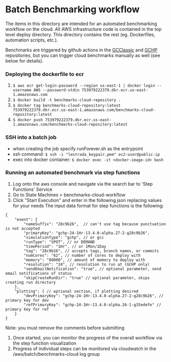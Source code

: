 # Batch Benchmarking workflow
The items in this directory are intended for an automated benchmarking workflow on the cloud. All AWS infrastructure code is contained in the top level deploy directory. This directory contains the rest (eg. Dockerfiles, automation scripts, etc.).

Benchmarks are triggered by github actions in the [GCClassic](https://github.com/geoschem/GCClassic/tree/dev) and [GCHP](https://github.com/geoschem/GCHP/tree/dev) repositories, but you can trigger cloud benchmarks manually as well (see below for details).
### Deploying the dockerfile to ecr
1. `$ aws ecr get-login-password --region us-east-1 | docker login --username AWS --password-stdin 753979222379.dkr.ecr.us-east-1.amazonaws.com`
2. `$ docker build -t benchmarks-cloud-repository .`
3. `$ docker tag benchmarks-cloud-repository:latest 753979222379.dkr.ecr.us-east-1.amazonaws.com/benchmarks-cloud-repository:latest`
4. `$ docker push 753979222379.dkr.ecr.us-east-1.amazonaws.com/benchmarks-cloud-repository:latest`

### SSH into a batch job
- when creating the job specify runForever.sh as the entrypoint
- ssh command:
`$ ssh -i "lestrada_keypair.pem" ec2-user@public-ip`
- exec into docker container:
`$ docker exec -it <docker-image-id> bash`

### Running an automated benchmark via step functions
1. Log onto the aws console and navigate via the search bar to 'Step Functions' Service
1. Go to State Machines > benchmarks-cloud-workflow
1. Click "Start Execution" and enter in the following json replacing values for your needs
The input data format for step functions is the following:
```
{
    "event": {
        "nameSuffix": "28c9b26",  // can't use tag because punctuation is not accepted
        "primaryKey": "gchp-24-1Hr-13.4.0-alpha.27-2-g28c9b26",
        "simulationType": "gchp", // or gcc
        "runType": "SPOT", // or DEMAND
        "timePeriod": "1Hr", // or 1Mon/1Day
        "tag": "28c9b26", // accepts tags, branch names, or commits
        "numCores": "62", // number of cores to deploy with
        "memory": "80000", // amount of memory to deploy with
        "resolution": "24", // resolution to run at (GCHP only)
        "sendEmailNotification": "true", // optional parameter, send email notifications of status
        "skipCreateRunDir": "true" // optional parameter, skips creating run directory
    },
    "plotting": { // optional section, if plotting desired
        "devPrimaryKey": "gchp-24-1Hr-13.4.0-alpha.27-2-g28c9b26", // primary key for dev
        "refPrimaryKey": "gchp-24-1Hr-13.4.0-alpha.26-1-g35edefe" // primary key for ref
    }
}
```
Note: you must remove the comments before submitting
1. Once started, you can monitor the progress of the overall workflow via the step function visualization
1. Progress of individual steps can be monitored via cloudwatch in the /aws/batch/benchmarks-cloud log group